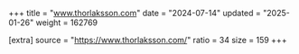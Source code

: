 +++
title = "www.thorlaksson.com"
date = "2024-07-14"
updated = "2025-01-26"
weight = 162769

[extra]
source = "https://www.thorlaksson.com/"
ratio = 34
size = 159
+++
